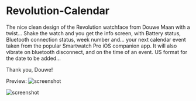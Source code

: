 Revolution-Calendar
===================

The nice clean design of the Revolution watchface from Douwe Maan with a twist... 
Shake the watch and you get the info screen, with Battery status, Bluetooth connection status, week number and... 
your next calendar event taken from the popular Smartwatch Pro iOS companion app. 
It will also vibrate on bluetooth disconnect, and on the time of an event. 
US format for the date to be added...

Thank you, Douwe!

Preview:
![screenshot](https://www.filepicker.io/api/file/HuL285WJRHqrQq5FtWpk/convert?fit=crop&format=png&h=168&w=144 "Screenshot")

![screenshot](https://www.filepicker.io/api/file/8LCJ1iSQVOwMujL3WUDS/convert?fit=crop&w=144&h=168 "Screenshot")

